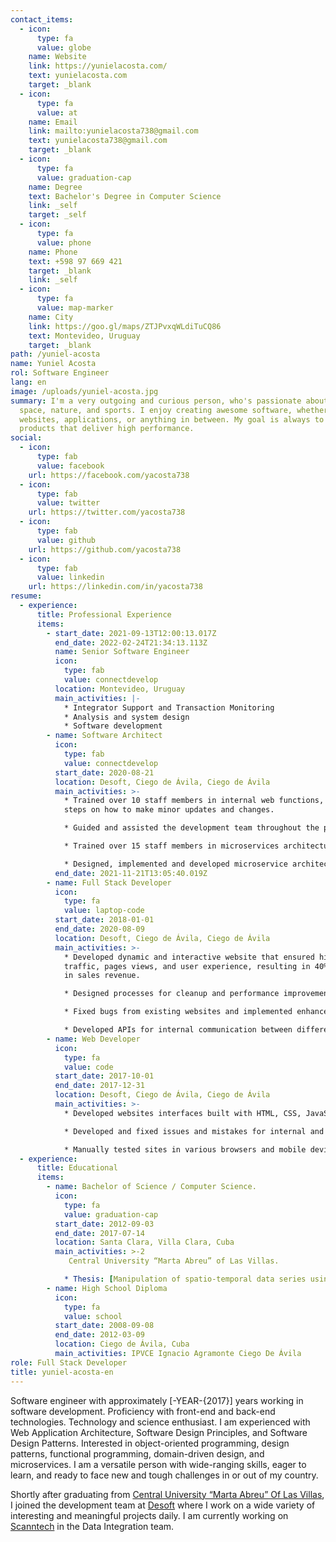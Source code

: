 ```yaml
---
contact_items:
  - icon:
      type: fa
      value: globe
    name: Website
    link: https://yunielacosta.com/
    text: yunielacosta.com
    target: _blank
  - icon:
      type: fa
      value: at
    name: Email
    link: mailto:yunielacosta738@gmail.com
    text: yunielacosta738@gmail.com
    target: _blank
  - icon:
      type: fa
      value: graduation-cap
    name: Degree
    text: Bachelor's Degree in Computer Science
    link: _self
    target: _self
  - icon:
      type: fa
      value: phone
    name: Phone
    text: +598 97 669 421
    target: _blank
    link: _self
  - icon:
      type: fa
      value: map-marker
    name: City
    link: https://goo.gl/maps/ZTJPvxqWLdiTuCQ86
    text: Montevideo, Uruguay
    target: _blank
path: /yuniel-acosta
name: Yuniel Acosta
rol: Software Engineer
lang: en
image: /uploads/yuniel-acosta.jpg
summary: I'm a very outgoing and curious person, who's passionate about coding,
  space, nature, and sports. I enjoy creating awesome software, whether that be
  websites, applications, or anything in between. My goal is always to create
  products that deliver high performance.
social:
  - icon:
      type: fab
      value: facebook
    url: https://facebook.com/yacosta738
  - icon:
      type: fab
      value: twitter
    url: https://twitter.com/yacosta738
  - icon:
      type: fab
      value: github
    url: https://github.com/yacosta738
  - icon:
      type: fab
      value: linkedin
    url: https://linkedin.com/in/yacosta738
resume:
  - experience:
      title: Professional Experience
      items:
        - start_date: 2021-09-13T12:00:13.017Z
          end_date: 2022-02-24T21:34:13.113Z
          name: Senior Software Engineer
          icon:
            type: fab
            value: connectdevelop
          location: Montevideo, Uruguay
          main_activities: |-
            * Integrator Support and Transaction Monitoring
            * Analysis and system design
            * Software development
        - name: Software Architect
          icon:
            type: fab
            value: connectdevelop
          start_date: 2020-08-21
          location: Desoft, Ciego de Ávila, Ciego de Ávila
          main_activities: >-
            * Trained over 10 staff members in internal web functions, including
            steps on how to make minor updates and changes.

            * Guided and assisted the development team throughout the process of implementing software requirements with new technologies.

            * Trained over 15 staff members in microservices architecture with Kubernetes and Istio.

            * Designed, implemented and developed microservice architecture for online reputation management system.
          end_date: 2021-11-21T13:05:40.019Z
        - name: Full Stack Developer
          icon:
            type: fa
            value: laptop-code
          start_date: 2018-01-01
          end_date: 2020-08-09
          location: Desoft, Ciego de Ávila, Ciego de Ávila
          main_activities: >-
            * Developed dynamic and interactive website that ensured high
            traffic, pages views, and user experience, resulting in 40% increase
            in sales revenue.

            * Designed processes for cleanup and performance improvement that minimized downtime by 13%.

            * Fixed bugs from existing websites and implemented enhancements that significantly improved web functionality and speed.

            * Developed APIs for internal communication between different systems.
        - name: Web Developer
          icon:
            type: fa
            value: code
          start_date: 2017-10-01
          end_date: 2017-12-31
          location: Desoft, Ciego de Ávila, Ciego de Ávila
          main_activities: >-
            * Developed websites interfaces built with HTML, CSS, JavaScript.

            * Developed and fixed issues and mistakes for internal and client websites that mainly use HTML, CSS, JavaScript, Typescript, Angular and Vuejs.

            * Manually tested sites in various browsers and mobile devices to ensure cross-browser compatibility and responsiveness.
  - experience:
      title: Educational
      items:
        - name: Bachelor of Science / Computer Science.
          icon:
            type: fa
            value: graduation-cap
          start_date: 2012-09-03
          end_date: 2017-07-14
          location: Santa Clara, Villa Clara, Cuba
          main_activities: >-2
             Central University “Marta Abreu” of Las Villas.

            * Thesis: [Manipulation of spatio-temporal data series using scientific and geographic data formats in R](https://dspace.uclv.edu.cu/handle/123456789/9227)
        - name: High School Diploma
          icon:
            type: fa
            value: school
          start_date: 2008-09-08
          end_date: 2012-03-09
          location: Ciego de Ávila, Cuba
          main_activities: IPVCE Ignacio Agramonte Ciego De Ávila
role: Full Stack Developer
title: yuniel-acosta-en
---
```

Software engineer with approximately \[-YEAR-{2017}] years working in software development. Proficiency with front-end and back-end technologies. 
Technology and science enthusiast. I am experienced with Web Application Architecture, Software Design Principles, and Software Design Patterns. 
Interested in object-oriented programming, design patterns, functional programming, domain-driven design, and microservices. 
I am a versatile person with wide-ranging skills, eager to learn, and ready to face new and tough challenges in or out of my country.

Shortly after graduating from [Central University “Marta Abreu” Of Las Villas](https://www.uclv.edu.cu/institucion), 
I joined the development team at [Desoft](https://www.desoft.cu/en) where I work on a wide variety of interesting and meaningful projects daily. 
I am currently working on [Scanntech](https://www.scanntech.com) in the Data Integration team.
